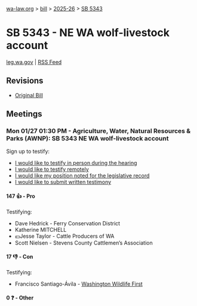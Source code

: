 [wa-law.org](/) > [bill](/bill/) > [2025-26](/bill/2025-26/) > [SB 5343](/bill/2025-26/sb/5343/)

# SB 5343 - NE WA wolf-livestock account
[leg.wa.gov](https://app.leg.wa.gov/billsummary?BillNumber=5343&Year=2025&Initiative=false) | [RSS Feed](./rss.xml)

## Revisions
* [Original Bill](1/)

## Meetings
### Mon 01/27 01:30 PM - Agriculture, Water, Natural Resources & Parks (AWNP): SB 5343 NE WA wolf-livestock account
Sign up to testify:
* [I would like to testify in person during the hearing](https://app.leg.wa.gov/csi/Testifier/Add?chamber=House&mId=32604&aId=162170&caId=24953&tId=1)
* [I would like to testify remotely](https://app.leg.wa.gov/csi/Testifier/Add?chamber=House&mId=32604&aId=162170&caId=24953&tId=2)
* [I would like my position noted for the legislative record](https://app.leg.wa.gov/csi/Testifier/Add?chamber=House&mId=32604&aId=162170&caId=24953&tId=3)
* [I would like to submit written testimony](https://app.leg.wa.gov/csi/Testifier/Add?chamber=House&mId=32604&aId=162170&caId=24953&tId=4)

#### 147 👍 - Pro
Testifying:
* Dave Hedrick - Ferry Conservation District
* Katherine MITCHELL
* 💵Jesse Taylor - Cattle Producers of WA
* Scott Nielsen - Stevens County Cattlemen’s Association

#### 17 👎 - Con
Testifying:
* Francisco Santiago-Ávila - [Washington Wildlife First](/org/washington_wildlife_first/)

#### 0 ❓ - Other
